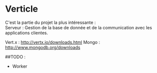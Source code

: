 Verticle
============

C'est la partie du projet la plus intéressante :   
Serveur : Gestion de la base de donnée et de la communication avec les applications clientes.

Vert.x : http://vertx.io/downloads.html 
Mongo : http://www.mongodb.org/downloads

##TODO :   

* Worker